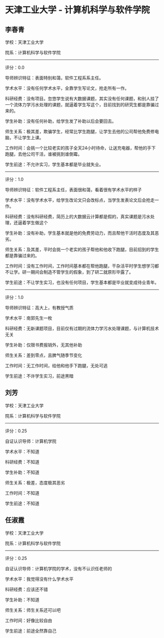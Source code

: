 # 天津工业大学 - 计算机科学与软件学院

## 李春青

学校：天津工业大学

院系：计算机科学与软件学院

* * *

评分：0.0

导师辨识特征：表面特别和蔼，软件工程系系主任。

学术水平：没有任何学术水平，全靠学生写论文，抢走所有一作。

科研经费：没有项目。忽悠学生说有大数据课题，其实没有任何课题，和别人挂了一个流体力学污水处理的课题，就逼着学生写这个，目前找到的研究生都是靠骗过来的。

学生补助：没有任何补助，给学生发了补助以后会要回去。

师生关系：极其差，欺骗学生，经常比学生跑腿，让学生去他的公司帮他免费修电脑，不让学生上课。

工作时间：会挑一个比较老实的孩子全天24小时待命，让送充电器，帮他的手下跑腿，去他公司干活，谁被挑到谁倒霉。

学生前途：不允许实习，学生基本都是毕业就失业。

* * *

评分：1.0

导师辨识特征：软件工程系主任，表面很和蔼，看着很有学术水平的样子

学术水平：没有学术水平，给学生改论文只会改标点，当学生发表论文后会抢走一作。

科研经费：没有科研经费，简历上的大数据云计算都是假的，真实课题是污水处理，还逼着学生做这个

学生补助：没有补助，学生基本就是他的免费劳动力，而且帮他干活时态度及其恶劣。

师生关系：及其差，平时会挑一个老实的孩子帮他和他收下跑腿，目前招到的学生都是靠骗过来的。

工作时间：没有工作时间，工作时间基本都在帮他跑腿，干杂活平时学生想学习都不让学。研一期间会制造不管学生的假象，到了研二就原形毕露了。

学生前途：不让学生实习，也没有任何项目，学生基本都是毕业就变成待业青年。

* * *

评分：1.0

导师辨识特征：高大上，有教授气质

学术水平：南郭先生一枚

科研经费：无新课题项目，目前仅有过期的流体力学污水处理课题，与计算机技术无关

学生补助：仅限书费报销外，无其他补助

师生关系：差到零点，且脾气随季节变化

工作时间：无工作时间，给他和他手下跑腿，无处可逃

学生前途：不许学生实习，前途黑暗

## 刘芳

学校：天津工业大学

院系：计算机科学与软件学院

* * *

评分：0.25

自证认识导师：计算机学院

学术水平：不知道

科研经费：不知道

学生补助：不知道

师生关系：极差，态度极其恶劣

工作时间：不知道

学生前途：不知道

## 任淑霞

学校：天津工业大学

院系：计算机科学与软件学院

* * *

评分：0.25

自证认识导师：计算机学院的学术，没有不认识任老师的

学术水平：我觉得没有什么学术水平

科研经费：应该还不错

学生补助：不知道

师生关系：师生关系还可以吧

工作时间：好像比较自由

学生前途：前途全然靠自己